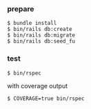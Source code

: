 ### prepare

```
$ bundle install
$ bin/rails db:create
$ bin/rails db:migrate
$ bin/rails db:seed_fu
```

### test

```
$ bin/rspec
```

with coverage output

```
$ COVERAGE=true bin/rspec
```
